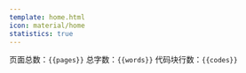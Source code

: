 ```yaml
---
template: home.html
icon: material/home
statistics: true
---
```


页面总数：`{{pages}}` 总字数：`{{words}}` 代码块行数：`{{codes}}`
